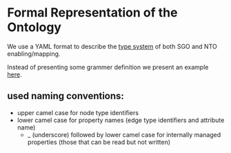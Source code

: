 # Formal Representation of the Ontology

We use a YAML format to describe the [type system](../SGO_NTO_and_all_that.md) of both SGO and NTO enabling/mapping. 

Instead of presenting some grammer definition we present an example [here](example_extension_request.yaml). 

## used naming conventions:

* upper camel case for node type identifiers
* lower camel case for property names (edge type identifiers and attribute name)
  * _ (underscore) followed by lower camel case for internally managed properties (those that can be read but not written)


